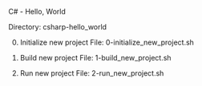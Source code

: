 C# - Hello, World

Directory: csharp-hello_world

0. Initialize new project
File: 0-initialize_new_project.sh

1. Build new project
File: 1-build_new_project.sh

2. Run new project
File: 2-run_new_project.sh

